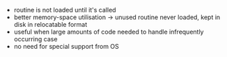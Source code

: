 - routine is not loaded until it's called
- better memory-space utilisation -> unused routine never loaded, kept in disk in relocatable format
- useful when large amounts of code needed to handle infrequently occurring case
- no need for special support from OS